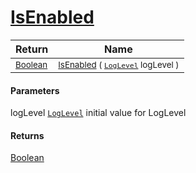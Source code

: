 # [IsEnabled](./SimpleConsoleLogger-100664083.md)



| Return | Name | 
| --- | --- | 
| <sub>[Boolean](https://docs.microsoft.com/en-us/dotnet/api/System.Boolean)</sub>| <sub>[IsEnabled](./SimpleConsoleLogger-100664083.md) ( [`LogLevel`](https://docs.microsoft.com/en-us/dotnet/api/Microsoft.Extensions.Logging.LogLevel) logLevel )</sub>| <br>


#### Parameters
 logLevel  [`LogLevel`](https://docs.microsoft.com/en-us/dotnet/api/Microsoft.Extensions.Logging.LogLevel)    initial value for LogLevel
#### Returns
[Boolean](https://docs.microsoft.com/en-us/dotnet/api/System.Boolean)